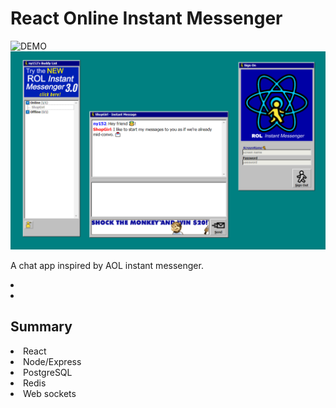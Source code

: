 # React Online Instant Messenger

![DEMO](/client/public/screenshot4.jpg)
![DEMO](/client/public/screenshot1.jpg)

A chat app inspired by AOL instant messenger.

<li></li>
<li></li>

## Summary

<li>React</li>
<li>Node/Express</li>
<li>PostgreSQL</li>
<li>Redis</li>
<li>Web sockets</li>
